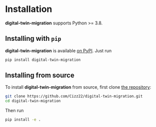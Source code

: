 Installation
============

**digital-twin-migration** supports Python >= 3.8.

## Installing with `pip`

**digital-twin-migration** is available [on PyPI](https://pypi.org/project/digital-twin-migration/). Just run

```bash
pip install digital-twin-migration
```

## Installing from source

To install **digital-twin-migration** from source, first clone [the repository](https://github.com/Cizz22/digital-twin-migration):

```bash
git clone https://github.com/Cizz22/digital-twin-migration.git
cd digital-twin-migration
```

Then run

```bash
pip install -e .
```
